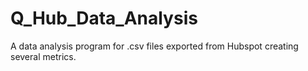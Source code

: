# Q_Hub_Data_Analysis
A data analysis program for .csv files exported from Hubspot creating several metrics. 
